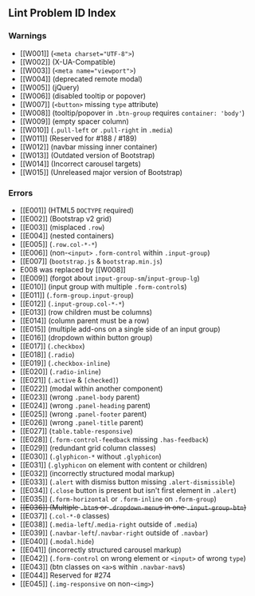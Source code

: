 ## Lint Problem ID Index

### Warnings
* [[W001]] (`<meta charset="UTF-8">`)
* [[W002]] (X-UA-Compatible)
* [[W003]] (`<meta name="viewport">`)
* [[W004]] (deprecated remote modal)
* [[W005]] (jQuery)
* [[W006]] (disabled tooltip or popover)
* [[W007]] (`<button>` missing `type` attribute)
* [[W008]] (tooltip/popover in `.btn-group` requires `container: 'body'`)
* [[W009]] (empty spacer column)
* [[W010]] (`.pull-left` or `.pull-right` in `.media`)
* [[W011]] (Reserved for #188 / #189)
* [[W012]] (navbar missing inner container)
* [[W013]] (Outdated version of Bootstrap)
* [[W014]] (Incorrect carousel targets)
* [[W015]] (Unreleased major version of Bootstrap)

### Errors
* [[E001]] (HTML5 `DOCTYPE` required)
* [[E002]] (Bootstrap v2 grid)
* [[E003]] (misplaced `.row`)
* [[E004]] (nested containers)
* [[E005]] (`.row.col-*-*`)
* [[E006]] (non-`<input>` `.form-control` within `.input-group`)
* [[E007]] (`bootstrap.js` & `bootstrap.min.js`)
* E008 was replaced by [[W008]]
* [[E009]] (forgot about `input-group-sm`/`input-group-lg`)
* [[E010]] (input group with multiple `.form-control`s)
* [[E011]] (`.form-group.input-group`)
* [[E012]] (`.input-group.col-*-*`)
* [[E013]] (row children must be columns)
* [[E014]] (column parent must be a row)
* [[E015]] (multiple add-ons on a single side of an input group)
* [[E016]] (dropdown within button group)
* [[E017]] (`.checkbox`)
* [[E018]] (`.radio`)
* [[E019]] (`.checkbox-inline`)
* [[E020]] (`.radio-inline`)
* [[E021]] (`.active` & `[checked]`)
* [[E022]] (modal within another component)
* [[E023]] (wrong `.panel-body` parent)
* [[E024]] (wrong `.panel-heading` parent)
* [[E025]] (wrong `.panel-footer` parent)
* [[E026]] (wrong `.panel-title` parent)
* [[E027]] (`table.table-responsive`)
* [[E028]] (`.form-control-feedback` missing `.has-feedback`)
* [[E029]] (redundant grid column classes)
* [[E030]] (`.glyphicon-*` without `.glyphicon`)
* [[E031]] (`.glyphicon` on element with content or children)
* [[E032]] (incorrectly structured modal markup)
* [[E033]] (`.alert` with dismiss button missing `.alert-dismissible`)
* [[E034]] (`.close` button is present but isn't first element in `.alert`)
* [[E035]] (`.form-horizontal` or `.form-inline` on `.form-group`)
* ~~[[E036]] (Multiple `.btn`s or `.dropdown-menu`s in one `.input-group-btn`)~~
* [[E037]] (`.col-*-0` classes)
* [[E038]] (`.media-left`/`.media-right` outside of `.media`)
* [[E039]] (`.navbar-left`/`.navbar-right` outside of `.navbar`)
* [[E040]] (`.modal.hide`)
* [[E041]] (incorrectly structured carousel markup)
* [[E042]] (`.form-control` on wrong element or `<input>` of wrong `type`)
* [[E043]] (btn classes on `<a>`s within `.navbar-nav`s)
* [[E044]] Reserved for #274
* [[E045]] (`.img-responsive` on non-`<img>`)